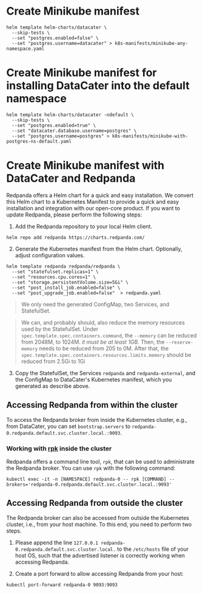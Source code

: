 # Create Minikube manifest

```shell
helm template helm-charts/datacater \
  --skip-tests \
  --set "postgres.enabled=false" \
  --set "postgres.username=datacater" > k8s-manifests/minikube-any-namespace.yaml
```

# Create Minikube manifest for installing DataCater into the default namespace

```shell
helm template helm-charts/datacater -ndefault \
  --skip-tests \
  --set "postgres.enabled=true" \
  --set "datacater.database.username=postgres" \
  --set "postgres.username=postgres" > k8s-manifests/minikube-with-postgres-ns-default.yaml
```

# Create Minikube manifest with DataCater and Redpanda

Redpanda offers a Helm chart for a quick and easy installation.
We convert this Helm chart to a Kubernetes Manifest to provide a quick and easy 
installation and integration with our open-core product.
If you want to update Redpanda, please perform the following steps:

1. Add the Redpanda repository to your local Helm client.
```
helm repo add redpanda https://charts.redpanda.com/
```

2. Generate the Kubernetes manifest from the Helm chart. Optionally, adjust configuration values.
```
helm template redpanda redpanda/redpanda \
  --set "statefulset.replicas=1" \
  --set "resources.cpu.cores=1" \
  --set "storage.persistentVolume.size=5Gi" \
  --set "post_install_job.enabled=false" \
  --set "post_upgrade_job.enabled=false"  > redpanda.yaml
```
>We only need the generated ConfigMap, two Services, and StatefulSet.

>We can, and probably should, also reduce the memory resources used by the StatefulSet.
>Under `spec.template.spec.containers.command`, the `--memory` can be reduced from 2048M, to 1024M. *it must be at least 1GB.*
>Then, the `--reserve-memory` needs to be reduced from 205 to 0M.
>After that, the `spec.template.spec.containers.resources.limits.memory` should be reduced from 2.5Gi to 1Gi

3. Copy the StatefulSet, the Services `redpanda` and `redpanda-external`, and the ConfigMap to DataCater's Kubernetes manifest, which you generated as describe above.

## Accessing Redpanda from within the cluster

To access the Redpanda broker from inside the Kubernetes cluster, e.g.,
from DataCater, you can set `bootstrap.servers` to `redpanda-0.redpanda.default.svc.cluster.local.:9093`.

### Working with [rpk](https://docs.redpanda.com/docs/platform/reference/rpk/) inside the cluster

Redpanda offers a command line tool, `rpk`, that can be used to administrate the Redpanda broker.
You can use `rpk` with the following command:
```
kubectl exec -it -n [NAMESPACE] redpanda-0 -- rpk [COMMAND] --brokers='redpanda-0.redpanda.default.svc.cluster.local.:9093'
```

## Accessing Redpanda from outside the cluster

The Redpanda broker can also be accessed from outside the Kubernetes cluster, i.e., from your host machine.
To this end, you need to perform two steps.

1. Please append the line `127.0.0.1 redpanda-0.redpanda.default.svc.cluster.local.` to the `/etc/hosts` file of your host OS, such that the advertised listener is correctly working when accessing Redpanda.

2. Create a port forward to allow accessing Redpanda from your host:
```
kubectl port-forward redpanda-0 9093:9093
```

